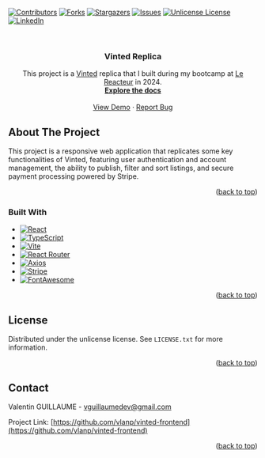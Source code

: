 <!-- Improved compatibility of back to top link: See: https://github.com/othneildrew/Best-README-Template/pull/73 -->

<a id="readme-top"></a>

<!--
*** Thanks for checking out the Best-README-Template. If you have a suggestion
*** that would make this better, please fork the repo and create a pull request
*** or simply open an issue with the tag "enhancement".
*** Don't forget to give the project a star!
*** Thanks again! Now go create something AMAZING! :D
-->

<!-- PROJECT SHIELDS -->
<!--
*** I'm using markdown "reference style" links for readability.
*** Reference links are enclosed in brackets [ ] instead of parentheses ( ).
*** See the bottom of this document for the declaration of the reference variables
*** for contributors-url, forks-url, etc. This is an optional, concise syntax you may use.
*** https://www.markdownguide.org/basic-syntax/#reference-style-links
-->

[![Contributors][contributors-shield]][contributors-url]
[![Forks][forks-shield]][forks-url]
[![Stargazers][stars-shield]][stars-url]
[![Issues][issues-shield]][issues-url]
[![Unlicense License][license-shield]][license-url]
[![LinkedIn][linkedin-shield]][linkedin-url]

<!-- PROJECT LOGO -->
<br />
<div align="center">

<h3 align="center">Vinted Replica</h3>

  <p align="center">
This project is a <a href="https://www.vinted.fr">Vinted</a> replica that I built during my bootcamp at <a href="https://www.lereacteur.io/">Le Reacteur</a> in 2024.
    <br />
    <a href="https://github.com/vlanp/vinted-frontend"><strong>Explore the docs</strong></a>
    <br />
    <br />
    <a href="https://vocal-travesseiro-25a355.netlify.app/">View Demo</a>
    &middot;
    <a href="https://github.com/vlanp/vinted-frontend/issues/new?labels=bug&template=bug-report---.md">Report Bug</a>
  </p>
</div>

<!-- ABOUT THE PROJECT -->

## About The Project

This project is a responsive web application that replicates some key functionalities of Vinted, featuring user authentication and account management, the ability to publish, filter and sort listings, and secure payment processing powered by Stripe.

<p align="right">(<a href="#readme-top">back to top</a>)</p>

### Built With

- [![React][React.js]][React-url]
- [![TypeScript][TypeScript]][TypeScript-url]
- [![Vite][Vite.js]][Vite-url]
- [![React Router][ReactRouter]][ReactRouter-url]
- [![Axios][Axios]][Axios-url]
- [![Stripe][Stripe]][Stripe-url]
- [![FontAwesome][FontAwesome]][FontAwesome-url]

<p align="right">(<a href="#readme-top">back to top</a>)</p>

<!-- LICENSE -->

## License

Distributed under the unlicense license. See `LICENSE.txt` for more information.

<p align="right">(<a href="#readme-top">back to top</a>)</p>

<!-- CONTACT -->

## Contact

Valentin GUILLAUME - vguillaumedev@gmail.com

Project Link: [https://github.com/vlanp/vinted-frontend](https://github.com/vlanp/vinted-frontend)

<p align="right">(<a href="#readme-top">back to top</a>)</p>

<!-- MARKDOWN LINKS & IMAGES -->
<!-- https://www.markdownguide.org/basic-syntax/#reference-style-links -->

[contributors-shield]: https://img.shields.io/github/contributors/vlanp/vinted-frontend.svg?style=for-the-badge
[contributors-url]: https://github.com/vlanp/vinted-frontend/graphs/contributors
[forks-shield]: https://img.shields.io/github/forks/vlanp/vinted-frontend.svg?style=for-the-badge
[forks-url]: https://github.com/vlanp/vinted-frontend/network/members
[stars-shield]: https://img.shields.io/github/stars/vlanp/vinted-frontend.svg?style=for-the-badge
[stars-url]: https://github.com/vlanp/vinted-frontend/stargazers
[issues-shield]: https://img.shields.io/github/issues/vlanp/vinted-frontend.svg?style=for-the-badge
[issues-url]: https://github.com/vlanp/vinted-frontend/issues
[license-shield]: https://img.shields.io/github/license/vlanp/vinted-frontend.svg?style=for-the-badge
[license-url]: https://github.com/vlanp/vinted-frontend/blob/master/LICENSE.txt
[linkedin-shield]: https://img.shields.io/badge/-LinkedIn-black.svg?style=for-the-badge&logo=linkedin&colorB=555
[linkedin-url]: https://linkedin.com/in/valentin-guillaume-b3b9742ab
[product-screenshot]: images/screenshot.png
[React.js]: https://img.shields.io/badge/React-61DAFB?logo=react&logoColor=000&style=for-the-badge
[React-url]: https://reactjs.org/
[TypeScript]: https://img.shields.io/badge/TypeScript-3178C6?logo=typescript&logoColor=fff&style=for-the-badge
[TypeScript-url]: https://www.typescriptlang.org/
[Vite.js]: https://img.shields.io/badge/Vite-646CFF?logo=vite&logoColor=fff&style=for-the-badge
[Vite-url]: https://vitejs.dev/
[ReactRouter]: https://img.shields.io/badge/React%20Router-CA4245?logo=reactrouter&logoColor=fff&style=for-the-badge
[ReactRouter-url]: https://reactrouter.com/
[Axios]: https://img.shields.io/badge/Axios-5A29E4?logo=axios&logoColor=fff&style=for-the-badge
[Axios-url]: https://axios-http.com/
[Stripe]: https://img.shields.io/badge/Stripe-635BFF?logo=stripe&logoColor=fff&style=for-the-badge
[Stripe-url]: https://stripe.com/
[FontAwesome]: https://img.shields.io/badge/Font%20Awesome-538DD7?logo=fontawesome&logoColor=fff&style=for-the-badge
[FontAwesome-url]: https://fontawesome.com/

